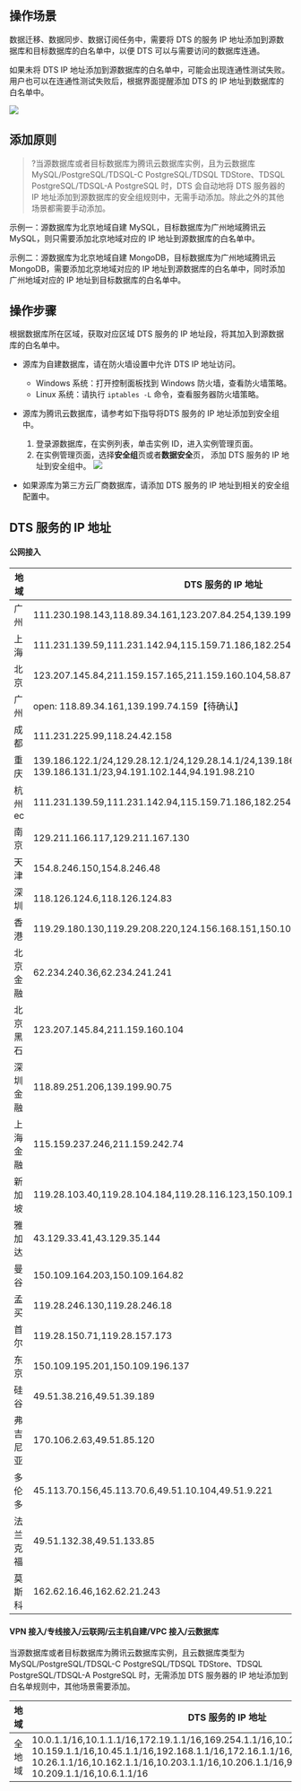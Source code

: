 ## 操作场景
数据迁移、数据同步、数据订阅任务中，需要将 DTS 的服务 IP 地址添加到源数据库和目标数据库的白名单中，以便 DTS 可以与需要访问的数据库连通。

如果未将 DTS IP 地址添加到源数据库的白名单中，可能会出现连通性测试失败。用户也可以在连通性测试失败后，根据界面提醒添加 DTS 的 IP 地址到数据库的白名单中。

![](https://main.qcloudimg.com/raw/60f01468821b4bc3f805d98c3138a4cf.png)

## 添加原则

> ?当源数据库或者目标数据库为腾讯云数据库实例，且为云数据库 MySQL/PostgreSQL/TDSQL-C PostgreSQL/TDSQL TDStore、TDSQL PostgreSQL/TDSQL-A PostgreSQL 时，DTS 会自动地将 DTS 服务器的 IP 地址添加到源数据库的安全组规则中，无需手动添加。除此之外的其他场景都需要手动添加。

示例一：源数据库为北京地域自建 MySQL，目标数据库为广州地域腾讯云 MySQL，则只需要添加北京地域对应的 IP 地址到源数据库的白名单中。

示例二：源数据库为北京地域自建 MongoDB，目标数据库为广州地域腾讯云 MongoDB，需要添加北京地域对应的 IP 地址到源数据库的白名单中，同时添加广州地域对应的 IP 地址到目标数据库的白名单中。

## 操作步骤

根据数据库所在区域，获取对应区域 DTS 服务的 IP 地址段，将其加入到源数据库的白名单中。

- 源库为自建数据库，请在防火墙设置中允许 DTS IP 地址访问。
  - Windows 系统：打开控制面板找到 Windows 防火墙，查看防火墙策略。
  - Linux 系统：请执行 `iptables -L` 命令，查看服务器防火墙策略。

- 源库为腾讯云数据库，请参考如下指导将DTS 服务的 IP 地址添加到安全组中。
  1. 登录源数据库，在实例列表，单击实例 ID，进入实例管理页面。
  2. 在实例管理页面，选择**安全组**页或者**数据安全**页， 添加 DTS 服务的 IP 地址到安全组中。
     ![](https://main.qcloudimg.com/raw/07bb026fca51a1356df8138349e3c7c9.png)
  
- 如果源库为第三方云厂商数据库，请添加 DTS 服务的 IP 地址到相关的安全组配置中。

## DTS 服务的 IP 地址

#### 公网接入

| 地域     | DTS 服务的 IP 地址                                           |
| -------- | ------------------------------------------------------------ |
| 广州     | 111.230.198.143,118.89.34.161,123.207.84.254,139.199.74.159  |
| 上海     | 111.231.139.59,111.231.142.94,115.159.71.186,182.254.153.245 |
| 北京     | 123.207.145.84,211.159.157.165,211.159.160.104,58.87.92.66   |
| 广州     | open: 118.89.34.161,139.199.74.159【待确认】                 |
| 成都     | 111.231.225.99,118.24.42.158                                 |
| 重庆     | 139.186.122.1/24,129.28.12.1/24,129.28.14.1/24,139.186.77.242,139.186.109.1/24,<br>139.186.131.1/23,94.191.102.144,94.191.98.210 |
| 杭州ec   | 111.231.139.59,111.231.142.94,115.159.71.186,182.254.153.245 |
| 南京     | 129.211.166.117,129.211.167.130                              |
| 天津     | 154.8.246.150,154.8.246.48                                   |
| 深圳     | 118.126.124.6,118.126.124.83                                 |
| 香港     | 119.29.180.130,119.29.208.220,124.156.168.151,150.109.72.54  |
| 北京金融 | 62.234.240.36,62.234.241.241                                 |
| 北京黑石 | 123.207.145.84,211.159.160.104                               |
| 深圳金融 | 118.89.251.206,139.199.90.75                                 |
| 上海金融 | 115.159.237.246,211.159.242.74                               |
| 新加坡   | 119.28.103.40,119.28.104.184,119.28.116.123,150.109.11.113   |
| 雅加达   | 43.129.33.41,43.129.35.144                                   |
| 曼谷     | 150.109.164.203,150.109.164.82                               |
| 孟买     | 119.28.246.130,119.28.246.18                                 |
| 首尔     | 119.28.150.71,119.28.157.173                                 |
| 东京     | 150.109.195.201,150.109.196.137                              |
| 硅谷     | 49.51.38.216,49.51.39.189                                    |
| 弗吉尼亚 | 170.106.2.63,49.51.85.120                                    |
| 多伦多   | 45.113.70.156,45.113.70.6,49.51.10.104,49.51.9.221           |
| 法兰克福 | 49.51.132.38,49.51.133.85                                    |
| 莫斯科   | 162.62.16.46,162.62.21.243                                   |

#### VPN 接入/专线接入/云联网/云主机自建/VPC 接入/云数据库

当源数据库或者目标数据库为腾讯云数据库实例，且云数据库类型为 MySQL/PostgreSQL/TDSQL-C PostgreSQL/TDSQL TDStore、TDSQL PostgreSQL/TDSQL-A PostgreSQL 时，无需添加 DTS 服务器的 IP 地址添加到白名单规则中，其他场景需要添加。

| 地域   | DTS 服务的 IP 地址                                           |
| ------ | ------------------------------------------------------------ |
| 全地域 | 10.0.1.1/16,10.1.1.1/16,172.19.1.1/16,169.254.1.1/16,10.200.1.1/16,172.20.1.1/16,<br>10.159.1.1/16,10.45.1.1/16,192.168.1.1/16,172.16.1.1/16,172.30.1.1/16,172.31.1.1/16,<br/>10.26.1.1/16,10.162.1.1/16,10.203.1.1/16,10.206.1.1/16,9.145.1.1/16,9.146.1.1/16,<br/>10.209.1.1/16,10.6.1.1/16 |